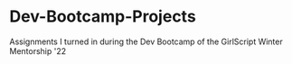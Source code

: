 # Dev-Bootcamp-Projects
Assignments I turned in during the Dev Bootcamp of the GirlScript Winter Mentorship '22 
